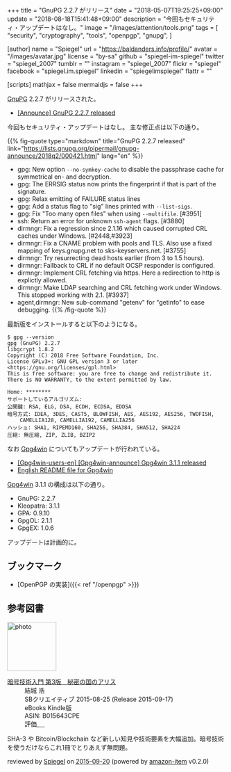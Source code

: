 +++
title = "GnuPG 2.2.7 がリリース"
date = "2018-05-07T19:25:25+09:00"
update = "2018-08-18T15:41:48+09:00"
description = "今回もセキュリティ・アップデートはなし。"
image = "/images/attention/tools.png"
tags = [
  "security",
  "cryptography",
  "tools",
  "openpgp",
  "gnupg",
]

[author]
  name      = "Spiegel"
  url       = "https://baldanders.info/profile/"
  avatar    = "/images/avatar.jpg"
  license   = "by-sa"
  github    = "spiegel-im-spiegel"
  twitter   = "spiegel_2007"
  tumblr    = ""
  instagram = "spiegel_2007"
  flickr    = "spiegel"
  facebook  = "spiegel.im.spiegel"
  linkedin  = "spiegelimspiegel"
  flattr    = ""

[scripts]
  mathjax = false
  mermaidjs = false
+++

[GnuPG] 2.2.7 がリリースされた。

- [[Announce] GnuPG 2.2.7 released](https://lists.gnupg.org/pipermail/gnupg-announce/2018q2/000424.html)

今回もセキュリティ・アップデートはなし。
主な修正点は以下の通り。

{{% fig-quote type="markdown" title="GnuPG 2.2.7 released" link="https://lists.gnupg.org/pipermail/gnupg-announce/2018q2/000421.html" lang="en" %}}
* gpg: New option `--no-symkey-cache` to disable the passphrase cache for symmetrical en- and decryption.
* gpg: The ERRSIG status now prints the fingerprint if that is part of the signature.
* gpg: Relax emitting of FAILURE status lines
* gpg: Add a status flag to "sig" lines printed with `--list-sigs`.
* gpg: Fix "Too many open files" when using `--multifile`.  [#3951]
* ssh: Return an error for unknown `ssh-agent` flags.  [#3880]
* dirmngr: Fix a regression since 2.1.16 which caused corrupted CRL caches under Windows.  [#2448,#3923]
* dirmngr: Fix a CNAME problem with pools and TLS.  Also use a fixed mapping of keys.gnupg.net to sks-keyservers.net.  [#3755]
* dirmngr: Try resurrecting dead hosts earlier (from 3 to 1.5 hours).
* dirmngr: Fallback to CRL if no default OCSP responder is configured.
* dirmngr: Implement CRL fetching via https.  Here a redirection to http is explictly allowed.
* dirmngr: Make LDAP searching and CRL fetching work under Windows.  This stopped working with 2.1.  [#3937]
* agent,dirmngr: New sub-command "getenv" for "getinfo" to ease debugging.
{{% /fig-quote %}}

最新版をインストールすると以下のようになる。

```text
$ gpg --version
gpg (GnuPG) 2.2.7
libgcrypt 1.8.2
Copyright (C) 2018 Free Software Foundation, Inc.
License GPLv3+: GNU GPL version 3 or later <https://gnu.org/licenses/gpl.html>
This is free software: you are free to change and redistribute it.
There is NO WARRANTY, to the extent permitted by law.

Home: ********
サポートしているアルゴリズム:
公開鍵: RSA, ELG, DSA, ECDH, ECDSA, EDDSA
暗号方式: IDEA, 3DES, CAST5, BLOWFISH, AES, AES192, AES256, TWOFISH,
    CAMELLIA128, CAMELLIA192, CAMELLIA256
ハッシュ: SHA1, RIPEMD160, SHA256, SHA384, SHA512, SHA224
圧縮: 無圧縮, ZIP, ZLIB, BZIP2
```

なお [Gpg4win] についてもアップデートが行われている。

- [[Gpg4win-users-en] [Gpg4win-announce] Gpg4win 3.1.1 released](http://lists.wald.intevation.org/pipermail/gpg4win-users-en/2018-May/001493.html)
- [English README file for Gpg4win](https://files.gpg4win.org/README-3.1.1.en.txt)

[Gpg4win] 3.1.1 の構成は以下の通り。

- GnuPG:          2.2.7
- Kleopatra:      3.1.1
- GPA:            0.9.10
- GpgOL:          2.1.1
- GpgEX:          1.0.6

アップデートは計画的に。

## ブックマーク

- [OpenPGP の実装]({{< ref "/openpgp" >}})

[GnuPG]: https://gnupg.org/ "The GNU Privacy Guard"
[Gpg4win]: https://www.gpg4win.org/ "Gpg4win - Secure email and file encryption with GnuPG for Windows"

## 参考図書

<div class="hreview">
  <div class="photo"><a class="item url" href="https://www.amazon.co.jp/%E6%9A%97%E5%8F%B7%E6%8A%80%E8%A1%93%E5%85%A5%E9%96%80-%E7%AC%AC3%E7%89%88-%E7%A7%98%E5%AF%86%E3%81%AE%E5%9B%BD%E3%81%AE%E3%82%A2%E3%83%AA%E3%82%B9-%E7%B5%90%E5%9F%8E-%E6%B5%A9-ebook/dp/B015643CPE?SubscriptionId=AKIAJYVUJ3DMTLAECTHA&tag=baldandersinf-22&linkCode=xm2&camp=2025&creative=165953&creativeASIN=B015643CPE"><img src="https://images-fe.ssl-images-amazon.com/images/I/51t6yHHVwEL._SL160_.jpg" width="113" alt="photo"></a></div>
  <dl class="fn">
    <dt><a href="https://www.amazon.co.jp/%E6%9A%97%E5%8F%B7%E6%8A%80%E8%A1%93%E5%85%A5%E9%96%80-%E7%AC%AC3%E7%89%88-%E7%A7%98%E5%AF%86%E3%81%AE%E5%9B%BD%E3%81%AE%E3%82%A2%E3%83%AA%E3%82%B9-%E7%B5%90%E5%9F%8E-%E6%B5%A9-ebook/dp/B015643CPE?SubscriptionId=AKIAJYVUJ3DMTLAECTHA&tag=baldandersinf-22&linkCode=xm2&camp=2025&creative=165953&creativeASIN=B015643CPE">暗号技術入門 第3版　秘密の国のアリス</a></dt>
	<dd>結城 浩</dd>
    <dd>SBクリエイティブ 2015-08-25 (Release 2015-09-17)</dd>
    <dd>eBooks Kindle版</dd>
    <dd>ASIN: B015643CPE</dd>
    <dd>評価<abbr class="rating fa-sm" title="5">&nbsp;<i class="fas fa-star"></i>&nbsp;<i class="fas fa-star"></i>&nbsp;<i class="fas fa-star"></i>&nbsp;<i class="fas fa-star"></i>&nbsp;<i class="fas fa-star"></i></abbr></dd>
  </dl>
  <p class="description">SHA-3 や Bitcoin/Blockchain など新しい知見や技術要素を大幅追加。暗号技術を使うだけならこれ1冊でとりあえず無問題。</p>
  <p class="powered-by" >reviewed by <a href='#maker' class='reviewer'>Spiegel</a> on <abbr class="dtreviewed" title="2015-09-20">2015-09-20</abbr> (powered by <a href="https://github.com/spiegel-im-spiegel/amazon-item" >amazon-item</a> v0.2.0)</p>
</div>
